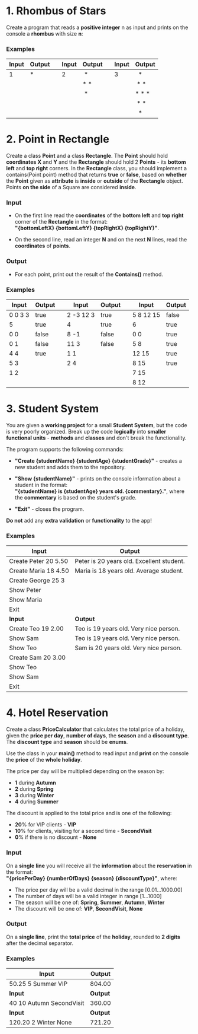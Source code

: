 # 1.	Rhombus of Stars

Create a program that reads a **positive integer** n as input and prints on the console a **rhombus** with size **n**:

### Examples

| **Input** | **Output** | | **Input** | **Output** | | **Input** | **Output** | 
| --- | --- | --- | --- | --- | --- | --- | --- |
| 1 | * | | 2 | &nbsp;* | | 3 | &nbsp;&nbsp;* |
|   |   | |   | * *     | |   | &nbsp;* *     |
|   |   | |   | &nbsp;* | |   | * * *         |
|   |   | |   |         | |   | &nbsp;* *     |
|   |   | |   |         | |   | &nbsp;&nbsp;* |

# 2.	Point in Rectangle

Create a class **Point** and a class **Rectangle**. The **Point** should hold **coordinates X** and **Y** and the **Rectangle** should hold 2 **Points** - its **bottom left** and
**top right** corners. In the **Rectangle** class, you should implement a contains(Point point) method that returns **true** or **false**, 
based on **whether** the **Point** given as **attribute** is **inside** or **outside** of the **Rectangle** object. Points **on the side** of a Square are considered **inside**.

### Input

- On the first line read the **coordinates** of the **bottom left** and **top right** corner of the **Rectangle** in the format:\
  **"{bottomLeftX} {bottomLeftY} {topRightX} {topRightY}"**.

- On the second line, read an integer **N** and on the next **N** lines, read the **coordinates** of **points**.

### Output

- For each point, print out the result of the **Contains()** method.

### Examples

| **Input** | **Output** | | **Input** | **Output** | | **Input** | **Output** |
| --- | --- | --- | --- | --- | --- | --- | --- |
| 0 0 3 3 | true  | | 2 -3 12 3 | true  | | 5 8 12 15 | false |
| 5       | true  | | 4         | true  | | 6         | true  |
| 0 0     | false | | 8 -1      | false | | 0 0       | true  |
| 0 1     | false | | 11 3      | false | | 5 8       | true  |
| 4 4     | true  | | 1 1       |       | | 12 15     | true  |
| 5 3     |       | | 2 4       |       | | 8 15      | true  |
| 1 2     |       | |           |       | | 7 15      | 
|         |       | |           |       | | 8 12      |

# 3.	Student System

You are given a **working project** for a small **Student System**, but the code is very poorly organized. 
Break up the code **logically** into **smaller functional units** - **methods** and **classes** and don't break the functionality.

The program supports the following commands:

- **"Create {studentName} {studentAge} {studentGrade}"** - creates a new student and adds them to the repository.

- **"Show {studentName}"** - prints on the console information about a student in the format:\
  **"{studentName} is {studentAge} years old. {commentary}."**, where the **commentary** is based on the student's grade.

- **"Exit"** - closes the program.

**Do not** add any **extra validation** or **functionality** to the app!

### Examples

| **Input** | **Output** | 
| --- | --- |
| Create Peter 20 5.50 | Peter is 20 years old. Excellent student. |
| Create Maria 18 4.50 | Maria is 18 years old. Average student.   |
| Create George 25 3   |
| Show Peter           |
| Show Maria           |
| Exit                 |
| **Input** | **Output** | 
| Create Teo 19 2.00 | Teo is 19 years old. Very nice person. |
| Show Sam           | Teo is 19 years old. Very nice person. |
| Show Teo           | Sam is 20 years old. Very nice person. |
| Create Sam 20 3.00 |
| Show Teo           |
| Show Sam           |
| Exit               |

# 4.	Hotel Reservation

Create a class **PriceCalculator** that calculates the total price of a holiday, given the **price per day**, **number of days**, the **season** and a **discount type**.
The **discount type** and **season** should be **enums**.

Use the class in your **main()** method to read input and **print** on the console the **price** of the **whole holiday**.

The price per day will be multiplied depending on the season by:

- **1** during **Autumn**
- **2** during **Spring**
- **3** during **Winter**
- **4** during **Summer**

The discount is applied to the total price and is one of the following:

- **20**% for VIP clients - **VIP**
- **10**% for clients, visiting for a second time - **SecondVisit**
- **0**% if there is no discount - **None**

### Input

On a **single** **line** you will receive all the **information** about the **reservation** in the format:\
  **"{pricePerDay} {numberOfDays} {season} {discountType}"**, where:

- The price per day will be a valid decimal in the range [0.01...1000.00]
- The number of days will be a valid integer in range [1...1000]
- The season will be one of: **Spring**, **Summer**, **Autumn**, **Winter**
- The discount will be one of: **VIP**, **SecondVisit**, **None**

### Output

On a **single line**, print the **total price** of the **holiday**, rounded to **2 digits** after the decimal separator.

### Examples

| **Input** | **Output** | 
| --- | --- |
| 50.25 5 Summer VIP | 804.00 |
| **Input** | **Output** | 
| 40 10 Autumn SecondVisit | 360.00 |
| **Input** | **Output** | 
| 120.20 2 Winter None | 721.20 |
